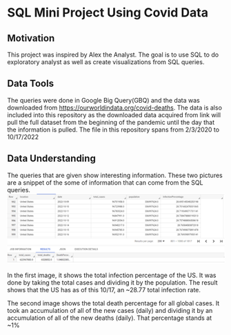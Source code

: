 # SQL Mini Project Using Covid Data
## Motivation
This project was inspired by Alex the Analyst. The goal is to use SQL to do exploratory analyst as well as create visualizations from SQL queries. 

## Data Tools
The queries were done in Google Big Query(GBQ) and the data was downloaded from https://ourworldindata.org/covid-deaths. The data is also included into this repository as the downloaded data acquired from link will pull the full dataset from the beginning of the pandemic until the day that the information is pulled. The file in this repository spans from 2/3/2020 to 10/17/2022

## Data Understanding
The queries that are given show interesting information. These two pictures are a snippet of the some of information that can come from the SQL queries.
![](images/us_infection_percentage.png)
![](images/global_dp.png)

In the first image, it shows the total infection percentage of the US. It was done by taking the total cases and dividing it by the population. The result shows that the US has as of this 10/17, an ~28.77 total infection rate. 

The second image shows the total death percentage for all global cases. It took an accumulation of all of the new cases (daily) and dividing it by an accumulation of all of the new deaths (daily). That percentage stands at ~1%

